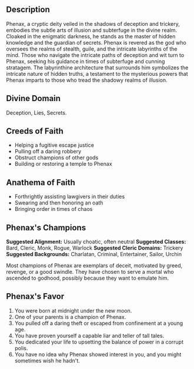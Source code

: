 ## Description
Phenax, a cryptic deity veiled in the shadows of deception and trickery, embodies the subtle arts of illusion and subterfuge in the divine realm. Cloaked in the enigmatic darkness, he stands as the master of hidden knowledge and the guardian of secrets. Phenax is revered as the god who oversees the realms of stealth, guile, and the intricate labyrinths of the mind. Those who navigate the intricate paths of deception and wit turn to Phenax, seeking his guidance in times of subterfuge and cunning stratagem. The labyrinthine architecture that surrounds him symbolizes the intricate nature of hidden truths, a testament to the mysterious powers that Phenax imparts to those who tread the shadowy realms of illusion.
## Divine Domain
Deception, Lies, Secrets.
## Creeds of Faith
* Helping a fugitive escape justice
* Pulling off a daring robbery
* Obstruct champions of other gods
* Building or restoring a temple to Phenax
## Anathema of Faith
* Forthrightly assisting lawgivers in their duties
* Swearing and then honoring an oath
* Bringing order in times of chaos
## Phenax's Champions
**Suggested Alignment:** Usually choatic, often neutral
**Suggested Classes:** Bard, Cleric, Monk, Rogue, Warlock
**Suggested Cleric Domains:** Trickery
**Suggested Backgrounds:** Charlatan, Criminal, Entertainer, Sailor, Urchin

Most champions of Phenax are exemplars of deceit, motivated by greed, revenge, or a good swindle. They have chosen to serve a mortal who ascended to godhood, possibly because they want to emulate him. 
## Phenax's Favor
1. You were born at midnight under the new moon.
2. One of your parents is a champion of Phenax.
3. You pulled off a daring theft or escaped from confinement at a young age.
4. You have proven yourself a capable liar and teller of tall tales.
5. You dedicated your life to upsetting the balance of power in a corrupt polis.
6. You have no idea why Phenax showed interest in you, and you might sometimes wish he hadn't.